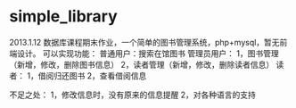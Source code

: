 simple_library
==============

2013.1.12
数据库课程期末作业，一个简单的图书管理系统，php+mysql，暂无前端设计。
可以实现功能：
普通用户：搜索在馆图书
管理员用户：
1，图书管理（新增，修改，删除图书信息）
2，读者管理（新增，修改，删除读者信息）
读者：
1，借阅归还图书
2，查看借阅信息

不足之处：
1，修改信息时，没有原来的信息提醒
2，对各种语言的支持
